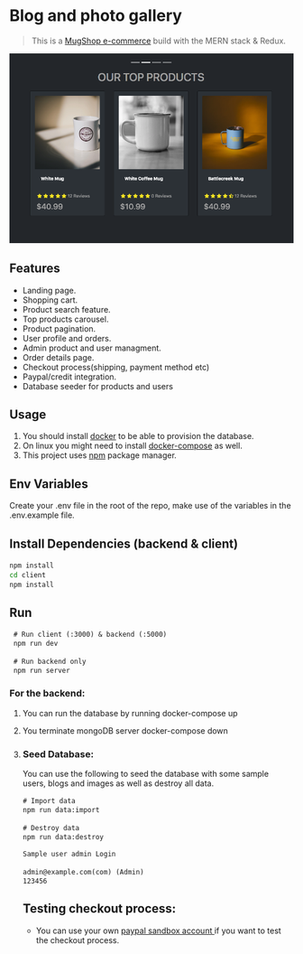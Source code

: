 # Blog and photo gallery

> This is a [MugShop e-commerce](https://mernstack-blog.herokuapp.com/ 'blog and photo gallery app') build with the MERN stack & Redux.

![MugShop e-commerce](./uploads/MugShop-project.png)

## Features

- Landing page.
- Shopping cart.
- Product search feature.
- Top products carousel.
- Product pagination.
- User profile and orders.
- Admin product and user managment.
- Order details page.
- Checkout process(shipping, payment method etc)
- Paypal/credit integration.
- Database seeder for products and users

## Usage

1. You should install [docker](https://docs.docker.com/get-docker/) to be able to provision the database.
1. On linux you might need to install [docker-compose](https://docs.docker.com/compose/install/) as well.
1. This project uses [npm](https://www.npmjs.com/) package manager.

## Env Variables

Create your .env file in the root of the repo, make use of the variables in the .env.example file.

###

## Install Dependencies (backend & client)

```bash
npm install
cd client
npm install
```

## Run

```
 # Run client (:3000) & backend (:5000)
 npm run dev

 # Run backend only
 npm run server
```

### For the backend:

1. You can run the database by running docker-compose up
1. You terminate mongoDB server docker-compose down
1. ### Seed Database:

   You can use the following to seed the database with some sample users, blogs and images as well as destroy all data.

   ```
   # Import data
   npm run data:import

   # Destroy data
   npm run data:destroy
   ```

   ```
   Sample user admin Login

   admin@example.com(com) (Admin)
   123456
   ```

   ## Testing checkout process:

   - You can use your own [paypal sandbox account ](https://developer.paypal.com/developer/accounts/) if you want to test the checkout process.
